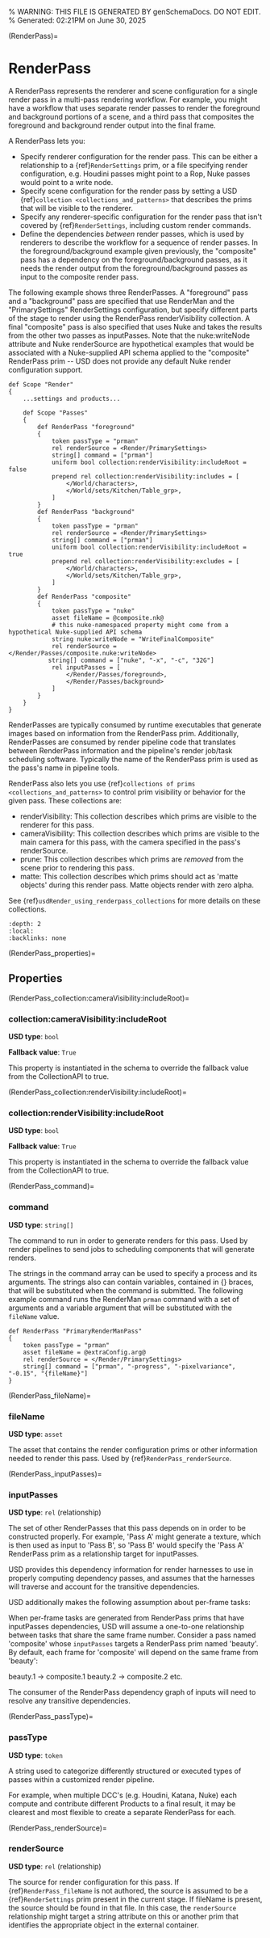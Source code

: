 % WARNING: THIS FILE IS GENERATED BY genSchemaDocs. DO NOT EDIT.
% Generated: 02:21PM on June 30, 2025


(RenderPass)=
# RenderPass

A RenderPass represents the renderer and scene 
configuration for a single render pass in a multi-pass rendering workflow. 
For example, you might have a workflow that uses separate render passes to 
render the foreground and background portions of a scene, and a third pass that 
composites the foreground and background render output into the final frame. 

A RenderPass lets you:

- Specify renderer configuration for the render pass. This can be either a 
relationship to a {ref}`RenderSettings` prim, or a file specifying render
configuration, e.g. Houdini passes might point to a Rop, Nuke passes would point 
to a write node.
- Specify scene configuration for the render pass by setting a USD 
{ref}`collection <collections_and_patterns>` that describes the prims that will 
be visible to the renderer. 
- Specify any renderer-specific configuration for the render pass that isn't 
covered by {ref}`RenderSettings`, including custom render commands. 
- Define the dependencies *between* render passes, which is used by renderers 
to describe the workflow for a sequence of render passes. In the 
foreground/background example given previously, the "composite" pass has a 
dependency on the foreground/background passes, as it needs the render output 
from the foreground/background passes as input to the composite render pass.

The following example shows three RenderPasses. A "foreground" pass and a 
"background" pass are specified that use RenderMan and the "PrimarySettings" 
RenderSettings configuration, but specify different parts of the stage to render 
using the RenderPass renderVisibility collection. A final "composite" 
pass is also specified that uses Nuke and takes the results from the other two 
passes as inputPasses. Note that the nuke:writeNode attribute 
and Nuke renderSource are hypothetical examples that would be associated 
with a Nuke-supplied API schema applied to the "composite" RenderPass prim -- 
USD does not provide any default Nuke render configuration support. 

```{code-block} usda
def Scope "Render"
{
    ...settings and products...

    def Scope "Passes"
    {
        def RenderPass "foreground" 
        {
            token passType = "prman"
            rel renderSource = <Render/PrimarySettings>
            string[] command = ["prman"]
            uniform bool collection:renderVisibility:includeRoot = false
            prepend rel collection:renderVisibility:includes = [
                </World/characters>,
                </World/sets/Kitchen/Table_grp>,
            ]
        }
        def RenderPass "background" 
        {
            token passType = "prman"
            rel renderSource = <Render/PrimarySettings>
            string[] command = ["prman"]
            uniform bool collection:renderVisibility:includeRoot = true
            prepend rel collection:renderVisibility:excludes = [
                </World/characters>,
                </World/sets/Kitchen/Table_grp>,
            ]
        }
        def RenderPass "composite"
        {
            token passType = "nuke"
            asset fileName = @composite.nk@
            # this nuke-namespaced property might come from a hypothetical Nuke-supplied API schema
            string nuke:writeNode = "WriteFinalComposite"
            rel renderSource = </Render/Passes/composite.nuke:writeNode>
           string[] command = ["nuke", "-x", "-c", "32G"]
            rel inputPasses = [
                </Render/Passes/foreground>,
                </Render/Passes/background>
            ]
        }
    }
}
```

RenderPasses are typically consumed by runtime executables that generate 
images based on information from the RenderPass prim. Additionally, RenderPasses
are consumed by render pipeline code that translates between RenderPass 
information and the pipeline's render job/task scheduling software. Typically 
the name of the RenderPass prim is used as the pass's name in pipeline tools.

RenderPass also lets you use 
{ref}`collections of prims <collections_and_patterns>` to control prim 
visibility or behavior for the given pass. These collections are:

- renderVisibility: This collection describes which prims are visible to the 
renderer for this pass. 
- cameraVisibility: This collection describes
which prims are visible to the main camera for this pass, with the camera
specified in the pass's renderSource. 
- prune: This collection describes which prims are *removed* from the scene 
prior to rendering this pass.
- matte: This collection describes which prims should act as 'matte objects' 
during this render pass. Matte objects render with zero alpha.

See {ref}`usdRender_using_renderpass_collections` for more details on these 
collections.

```{contents}
:depth: 2
:local:
:backlinks: none
```

(RenderPass_properties)=

## Properties

(RenderPass_collection:cameraVisibility:includeRoot)=

### collection:cameraVisibility:includeRoot

**USD type**: `bool`

**Fallback value**: `True`

This property is instantiated in the schema 
to override the fallback value from the CollectionAPI to true.

(RenderPass_collection:renderVisibility:includeRoot)=

### collection:renderVisibility:includeRoot

**USD type**: `bool`

**Fallback value**: `True`

This property is instantiated in the schema 
to override the fallback value from the CollectionAPI to true.

(RenderPass_command)=

### command

**USD type**: `string[]`

The command to run in order to generate
renders for this pass. Used by render pipelines to send jobs to scheduling
components that will generate renders. 

The strings in the command array can be used to specify a process and its 
arguments. The strings also can contain variables, contained in {} braces,
that will be substituted when the command is submitted. The following example
command runs the RenderMan `prman` command with a set of arguments and a
variable argument that will be substituted with the `fileName` value.

```{code-block} usda
def RenderPass "PrimaryRenderManPass"
{
    token passType = "prman"
    asset fileName = @extraConfig.arg@
    rel renderSource = </Render/PrimarySettings>
    string[] command = ["prman", "-progress", "-pixelvariance", "-0.15", "{fileName}"]
}
```


(RenderPass_fileName)=

### fileName

**USD type**: `asset`

The asset that contains the render configuration
prims or other information needed to render this pass. Used by 
{ref}`RenderPass_renderSource`.

(RenderPass_inputPasses)=

### inputPasses

**USD type**: `rel` (relationship)

The set of other RenderPasses that this pass 
depends on in order to be constructed properly. For example, 'Pass A' might
generate a texture, which is then used as input to 'Pass B', so 'Pass B' would
specify the 'Pass A' RenderPass prim as a relationship target for inputPasses.
 
USD provides this dependency information for render harnesses to use in 
properly computing dependency passes, and assumes that the harnesses will 
traverse and account for the transitive dependencies. 

USD additionally makes the following assumption about per-frame tasks:
        
When per-frame tasks are generated from RenderPass prims that have inputPasses
dependencies, USD will assume a one-to-one relationship between tasks
that share the same frame number. Consider a pass named 'composite'
whose `inputPasses` targets a RenderPass prim named 'beauty'.  
By default, each frame for 'composite' will depend on the same frame from 
'beauty':

beauty.1 -> composite.1
beauty.2 -> composite.2
etc.

The consumer of the RenderPass dependency graph of inputs will need to resolve
any transitive dependencies.


(RenderPass_passType)=

### passType

**USD type**: `token`

A string used to categorize differently 
structured or executed types of passes within a customized render pipeline.

For example, when multiple DCC's (e.g. Houdini, Katana, Nuke) each compute and 
contribute different Products to a final result, it may be clearest and most 
flexible to create a separate RenderPass for each.


(RenderPass_renderSource)=

### renderSource

**USD type**: `rel` (relationship)

The source for render configuration for this
pass. If {ref}`RenderPass_fileName` is not authored, the source is assumed to 
be a {ref}`RenderSettings` prim present in the current stage. If fileName is 
present, the source should be found in that file. In this case, the 
`renderSource` relationship might target a string attribute on this or another 
prim that identifies the appropriate object in the external container.
